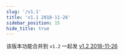 ```yaml
---
slug: '/v1.1'
title: 'v1.1 2018-11-26'
sidebar_position: 15
hide_title: true
---
```


该版本功能合并到 `v1.2` 一起发 [v1.2 2018-11-26](/docs/版本发布记录/历史版本记录%20v1.x/v1.2%202018-11-26)